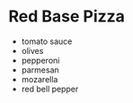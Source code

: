 # Red Base Pizza

 - tomato sauce
 - olives
 - pepperoni
 - parmesan
 - mozarella
 - red bell pepper